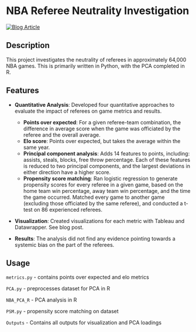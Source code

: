 # NBA Referee Neutrality Investigation

[![Blog Article](https://img.shields.io/badge/blog-article-brightgreen?link=https%3A%2F%2Fblakelaw.github.io%2Fprojects%2F1_project%2F)](https://blakelaw.github.io/projects/1_project/)

## Description

This project investigates the neutrality of referees in approximately 64,000 NBA games. This is primarily written in Python, with the PCA completed in R.

## Features
  
- **Quantitative Analysis**: Developed four quantitative approaches to evaluate the impact of referees on game metrics and results.
  - **Points over expected**: For a given referee-team combination, the difference in average score when the game was officiated by the referee and the overall average.
  - **Elo score**: Points over expected, but takes the average within the same year.
  - **Principal component analysis**: Adds 14 features to points, including: assists, steals, blocks, free throw percentage. Each of these features is reduced to two principal components, and the largest deviations in either direction have a higher score.
  - **Propensity score matching**: Ran logistic regression to generate propensity scores for every referee in a given game, based on the home team win percentage, away team win percentage, and the time the game occurred. Matched every game to another game (excluding those officiated by the same referee), and conducted a t-test on 86 experienced referees.


- **Visualization**: Created visualizations for each metric with Tableau and Datawrapper. See blog post.

- **Results**: The analysis did not find any evidence pointing towards a systemic bias on the part of the referees.

## Usage

`metrics.py` - contains points over expected and elo metrics

`PCA.py` - preprocesses dataset for PCA in R

`NBA_PCA_R` - PCA analysis in R

`PSM.py` - propensity score matching on dataset

`Outputs` - Contains all outputs for visualization and PCA loadings


